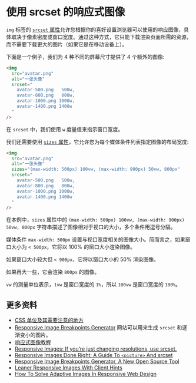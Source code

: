 # 使用 srcset 的响应式图像

`img` 标签的 [`srcset` 属性](https://developer.mozilla.org/zh-CN/docs/Web/API/HTMLImageElement/srcset)允许您根据你的喜好设置浏览器可以使用的响应图像，具体取决于像素密度或窗口宽度。通过这种方式，它只能下载渲染页面所需的资源，而不需要下载更大的图片（如果它是在移动设备上）。

下面是一个例子，我们为 4 种不同的屏幕尺寸提供了 4 个额外的图像:

```html
<img
  src="avatar.png"
  alt="一张头像"
  srcset="
    avatar-500.png   500w,
    avatar-800.png   800w,
    avatar-1000.png 1000w,
    avatar-1400.png 1400w
  "
/>
```

在 `srcset` 中，我们使用 `w` 度量值来指示窗口宽度。

我们还需要使用 [`sizes` 属性](https://developer.mozilla.org/en-US/docs/Web/API/HTMLImageElement/sizes)，它允许您为每个媒体条件列表指定图像的布局宽度:

```html
<img
  src="avatar.png"
  alt="一张头像"
  sizes="(max-width: 500px) 100vw, (max-width: 900px) 50vw, 800px"
  srcset="
    avatar-500.png   500w,
    avatar-800.png   800w,
    avatar-1000.png 1000w,
    avatar-1400.png 1400w
  "
/>
```

在本例中，`sizes` 属性中的 `(max-width: 500px) 100vw, (max-width: 900px) 50vw, 800px` 字符串描述了图像相对于视口的大小，多个条件用逗号分隔。

媒体条件 `max-width: 500px` 设置与视口宽度相关的图像大小。简而言之，如果窗口大小为 `< 500px`，它将以 100% 的窗口大小渲染图像。

如果窗口大小较大但 `< 900px`，它将以窗口大小的 50% 渲染图像。

如果再大一些，它会渲染 `800px` 的图像。

`vw` 的测量单位表示，`1vw` 是窗口宽度的 `1%`，所以 `100vw` 是窗口宽度的 `100%`。

## 更多资料

- [CSS 单位及其需要注意的地方](https://github.com/lio-zero/blog/blob/main/CSS/CSS%20%E5%8D%95%E4%BD%8D%E5%8F%8A%E5%85%B6%E9%9C%80%E8%A6%81%E6%B3%A8%E6%84%8F%E7%9A%84%E5%9C%B0%E6%96%B9.md)
- [Responsive Image Breakpoints Generator](https://responsivebreakpoints.com/) 网站可以用来生成 `srcset` 和逐渐变小的图片。
- [响应式图像教程](http://www.ruanyifeng.com/blog/2019/06/responsive-images.html)
- [Responsive Images: If you’re just changing resolutions, use srcset.](https://css-tricks.com/responsive-images-youre-just-changing-resolutions-use-srcset/)
- [Responsive Images Done Right: A Guide To `<picture>` And srcset](https://www.smashingmagazine.com/2014/05/responsive-images-done-right-guide-picture-srcset/)
- [Responsive Image Breakpoints Generator, A New Open Source Tool](https://www.smashingmagazine.com/2016/01/responsive-image-breakpoints-generation/)
- [Leaner Responsive Images With Client Hints](https://www.smashingmagazine.com/2016/01/leaner-responsive-images-client-hints/)
- [How To Solve Adaptive Images In Responsive Web Design](https://www.smashingmagazine.com/2013/06/clown-car-technique-solving-for-adaptive-images-in-responsive-web-design/)
